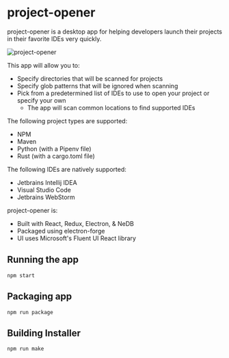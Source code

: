# project-opener
project-opener is a desktop app for helping developers launch their projects in their favorite IDEs very quickly.

![project-opener](https://cdn.goudie.dev/images/me/project-opener.gif)

This app will allow you to:
* Specify directories that will be scanned for projects
* Specify glob patterns that will be ignored when scanning
* Pick from a predetermined list of IDEs to use to open your project or specify your own
  * The app will scan common locations to find supported IDEs

The following project types are supported:
* NPM
* Maven
* Python (with a Pipenv file)
* Rust (with a cargo.toml file)

The following IDEs are natively supported:
* Jetbrains Intellij IDEA
* Visual Studio Code
* Jetbrains WebStorm

project-opener is:
* Built with React, Redux, Electron, & NeDB
* Packaged using electron-forge
* UI uses Microsoft's Fluent UI React library

## Running the app
`npm start`

## Packaging app
`npm run package`

## Building Installer
`npm run make`
